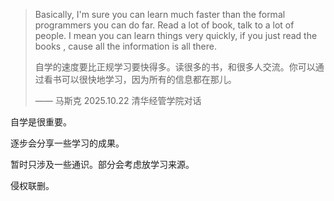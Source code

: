 > Basically, I'm sure you can learn much faster than the formal programmers you can do far. Read a lot of book, talk to a lot of people. I mean you can learn things very quickly, if you just read the books , cause all the information is all there.
>
> 自学的速度要比正规学习要快得多。读很多的书，和很多人交流。你可以通过看书可以很快地学习，因为所有的信息都在那儿。
>
> —— 马斯克 2025.10.22 清华经管学院对话



自学是很重要。

逐步会分享一些学习的成果。

暂时只涉及一些通识。部分会考虑放学习来源。

侵权联删。